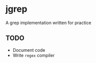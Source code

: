# jgrep

A grep implementation written for practice

## TODO
- Document code
- Write `regex` compiler
